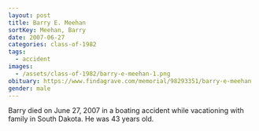 ```yaml
---
layout: post
title: Barry E. Meehan
sortKey: Meehan, Barry
date: 2007-06-27
categories: class-of-1982
tags:
  - accident
images:
  - /assets/class-of-1982/barry-e-meehan-1.png
obituary: https://www.findagrave.com/memorial/98293351/barry-e-meehan
gender: male
---
```

Barry died on June 27, 2007 in a boating accident while vacationing with family in South Dakota. He was 43 years old.

